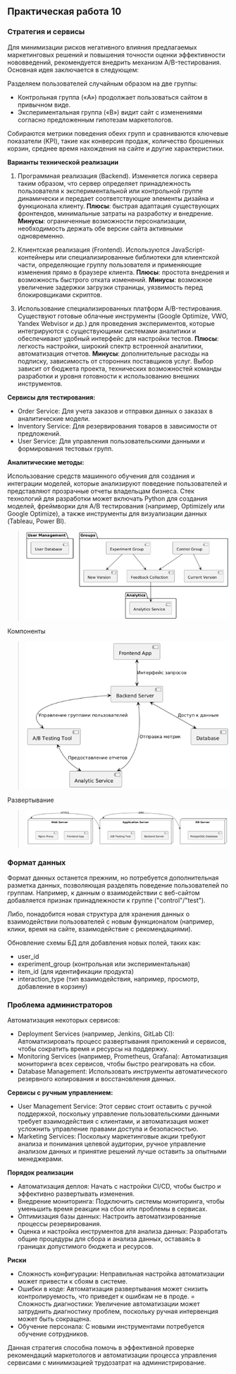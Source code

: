 ## Практическая работа 10

### Стратегия и сервисы

Для минимизации рисков негативного влияния предлагаемых маркетинговых решений и повышения точности оценки эффективности нововведений, рекомендуется внедрить механизм A/B-тестирования. Основная идея заключается в следующем:

Разделяем пользователей случайным образом на две группы:
- Контрольная группа («A») продолжает пользоваться сайтом в привычном виде.
- Экспериментальная группа («B») видит сайт с изменениями согласно предложенным гипотезам маркетологов.

Собираются метрики поведения обеих групп и сравниваются ключевые показатели (KPI), такие как конверсия продаж, количество брошенных корзин, среднее время нахождения на сайте и другие характеристики.

**Варианты технической реализации**

1. Программная реализация (Backend). Изменяется логика сервера таким образом, что сервер определяет принадлежность пользователя к экспериментальной или контрольной группе динамически и передает соответствующие элементы дизайна и функционала клиенту.
**Плюсы**: быстрая адаптация существующих фронтендов, минимальные затраты на разработку и внедрение.
**Минусы**: ограниченные возможности персонализации, необходимость держать обе версии сайта активными одновременно.

2. Клиентская реализация (Frontend). Используются JavaScript-контейнеры или специализированные библиотеки для клиентской части, определяющие группу пользователя и применяющие изменения прямо в браузере клиента.
**Плюсы**: простота внедрения и возможность быстрого отката изменений.
**Минусы**: возможное увеличение задержки загрузки страницы, уязвимость перед блокировщиками скриптов.

3. Использование специализированных платформ A/B-тестирования. Существуют готовые облачные инструменты (Google Optimize, VWO, Yandex Webvisor и др.) для проведения экспериментов, которые интегрируются с существующими системами аналитики и обеспечивают удобный интерфейс для настройки тестов.
**Плюсы**: легкость настройки, широкий спектр встроенной аналитики, автоматизация отчетов.
**Минусы**: дополнительные расходы на подписку, зависимость от сторонних поставщиков услуг.
Выбор зависит от бюджета проекта, технических возможностей команды разработки и уровня готовности к использованию внешних инструментов.

**Сервисы для тестирования:**

- Order Service: Для учета заказов и отправки данных о заказах в аналитические модели.
- Inventory Service: Для резервирования товаров в зависимости от предложений.
- User Service: Для управления пользовательскими данными и формирования тестовых групп.

**Аналитические методы:**

Использование средств машинного обучения для создания и интеграции моделей, которые анализируют поведение пользователей и представляют прозрачные отчеты владельцам бизнеса.
Стек технологий для разработки может включать Python для создания моделей, фреймворки для A/B тестирования (например, Optimizely или Google Optimize), а также инструменты для визуализации данных (Tableau, Power BI).



>![Результат 1](/ab.png)

Компоненты  


>![Результат 2](/component.png)

Развертывание


>![Результат 3](/diag1.png)


### Формат данных

Формат данных останется прежним, но потребуется дополнительная разметка данных, позволяющая разделять поведение пользователей по группам. Например, к данным о взаимодействии с веб-сайтом добавляется признак принадлежности к группе ("control"/"test").

Либо, понадобится новая структура для хранения данных о взаимодействии пользователей с новым функционалом (например, клики, время на сайте, взаимодействие с рекомендациями).

Обновление схемы БД для добавления новых полей, таких как:

- user_id
- experiment_group (контрольная или экспериментальная)
- item_id (для идентификации продукта)
- interaction_type (тип взаимодействия, например, просмотр, добавление в корзину)

### Проблема администраторов

Автоматизация некоторых сервисов:

- Deployment Services (например, Jenkins, GitLab CI): Автоматизировать процесс развертывания приложений и сервисов, чтобы сократить время и ресурсы на поддержку.
- Monitoring Services (например, Prometheus, Grafana): Автоматизация мониторинга всех сервисов, чтобы быстро реагировать на сбои.
- Database Management: Использовать инструменты автоматического резервного копирования и восстановления данных.

**Сервисы с ручным управлением:**

- User Management Service: Этот сервис стоит оставить с ручной поддержкой, поскольку управление пользовательскими данными требует взаимодействия с клиентами, и автоматизация может усложнить управление правами доступа и безопасностью.
- Marketing Services: Поскольку маркетинговые акции требуют анализа и понимания целевой аудитории, ручное управление анализом данных и принятие решений лучше оставить за опытными менеджерами.

**Порядок реализации**

- Автоматизация деплоя: Начать с настройки CI/CD, чтобы быстро и эффективно развертывать изменения.
- Внедрение мониторинга: Подключить системы мониторинга, чтобы уменьшить время реакции на сбои или проблемы в сервисах.
- Оптимизация базы данных: Настроить автоматизированные процессы резервирования.
- Оценка и настройка инструментов для анализа данных: Разработать общие процедуры для сбора и анализа данных, оставаясь в границах допустимого бюджета и ресурсов.

**Риски** 

- Сложность конфигурации: Неправильная настройка автоматизации может привести к сбоям в системе.
- Ошибки в коде: Автоматизация развертывания может снизить контролируемость, что приведет к ошибкам не в проде.
= Сложность диагностики: Увеличение автоматизации может затруднить диагностику проблем, поскольку ручная интервенция может быть сокращена.
- Обучение персонала: С новыми инструментами потребуется обучение сотрудников.


Данная стратегия способна помочь в эффективной проверке рекомендаций маркетологов и автоматизации процесса управления сервисами с минимизацией трудозатрат на администрирование.